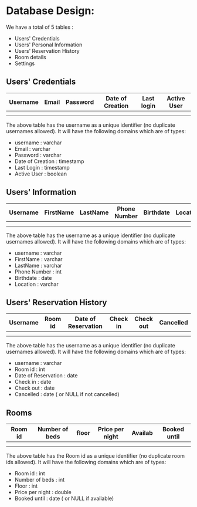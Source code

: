 # Database Design:
We have a total of 5 tables : 
- Users' Credentials
- Users' Personal Information
- Users' Reservation History
- Room details
- Settings 

## Users' Credentials 

| Username      | Email | Password   | Date of Creation | Last login | Active User
| :---:        |    :----:   |          :---: |  :---:        |    :----:   |          :---: |
|       |        |   | | | |
|       |        |   | | | |

The above table has the username as a unique identifier (no duplicate usernames allowed). It will have the following domains which are of types:
- username : varchar
- Email : varchar
- Password : varchar
- Date of Creation : timestamp
- Last Login : timestamp
- Active User : boolean 


## Users' Information 

| Username      | FirstName | LastName   | Phone Number | Birthdate | Location
| :---:        |    :----:   |          :---: |  :---:        |    :----:   |          :---: |
|       |        |   | | | |
|       |        |   | | | |

The above table has the username as a unique identifier (no duplicate usernames allowed). It will have the following domains which are of types:
- username : varchar
- FirstName : varchar
- LastName : varchar
- Phone Number : int
- Birthdate : date
- Location : varchar


## Users' Reservation History

| Username      | Room id | Date of Reservation   | Check in | Check out | Cancelled
| :---:        |    :----:   |          :---: |  :---:        |    :----:   |          :---: |
|       |        |   | | | |
|       |        |   | | | |

The above table has the username as a unique identifier (no duplicate usernames allowed). It will have the following domains which are of types:
- username : varchar
- Room id : int
- Date of Reservation : date
- Check in : date
- Check out  : date
- Cancelled : date ( or NULL if not cancelled)


## Rooms

| Room id      | Number of beds| floor   | Price per night | Availab | Booked until
| :---:        |    :----:   |          :---: |  :---:        |    :----:   | :----:   |        
|       |        |   | | | |
|       |        |   | | | |

The above table has the Room id as a unique identifier (no duplicate room ids allowed). It will have the following domains which are of types:
- Room id : int
- Number of beds : int
- Floor : int
- Price per night  : double
- Booked until : date ( or NULL if available)




